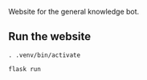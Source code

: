 Website for the general knowledge bot.

## Run the website
```code
. .venv/bin/activate
```

```code
flask run
```
